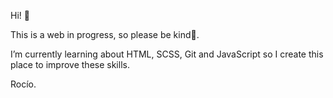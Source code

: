 Hi! 👋

This is a web in progress, so please be kind👯.

I’m currently learning about HTML, SCSS, Git and JavaScript so I create this place to improve these skills.

Rocío.
